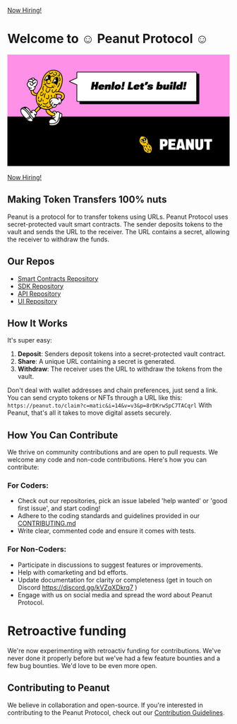 [Now Hiring!](https://peanutprotocol.notion.site/TS-Fullstack-Nut-93f621339f744c9b8054a8140d2c06ea?pvs=74)
# Welcome to ☺ Peanut Protocol ☺

![Peanut Protocol Logo](banner.png)

[Now Hiring!](https://peanutprotocol.notion.site/TS-Fullstack-Nut-93f621339f744c9b8054a8140d2c06ea?pvs=74)

## Making Token Transfers 100% nuts

Peanut is a protocol for to transfer tokens using URLs. Peanut Protocol uses secret-protected vault smart contracts. The sender deposits tokens to the vault and sends the URL to the receiver. The URL contains a secret, allowing the receiver to withdraw the funds. 

## Our Repos
- [Smart Contracts Repository](https://github.com/peanutprotocol/peanut-contracts)
- [SDK Repository](https://github.com/peanutprotocol/peanut-sdk)
- [API Repository](https://github.com/peanutprotocol/peanut-api)
- [UI Repository](https://github.com/peanutprotocol/peanut-ui)

## How It Works
It's super easy:
1. **Deposit**: Senders deposit tokens into a secret-protected vault contract.
2. **Share**: A unique URL containing a secret is generated.
3. **Withdraw**: The receiver uses the URL to withdraw the tokens from the vault.

Don't deal with wallet addresses and chain preferences, just send a link. You can send crypto tokens or NFTs through a URL like this:
`https://peanut.to/claim?c=matic&i=14&v=v3&p=8rDKrwSpC7TACqrl`
With Peanut, that's all it takes to move digital assets securely.

## How You Can Contribute
We thrive on community contributions and are open to pull requests. We welcome any code and non-code contributions. Here's how you can contribute:

### For Coders:
- Check out our repositories, pick an issue labeled 'help wanted' or 'good first issue', and start coding!
- Adhere to the coding standards and guidelines provided in our [CONTRIBUTING.md](profile/CONTRIBUTING.md)
- Write clear, commented code and ensure it comes with tests.

### For Non-Coders:
- Participate in discussions to suggest features or improvements.
- Help with comarketing and bd efforts.
- Update documentation for clarity or completeness (get in touch on Discord https://discord.gg/kVZqXDkrq7 )
- Engage with us on social media and spread the word about Peanut Protocol.

# Retroactive funding
We're now experimenting with retroactiv funding for contributions. We've never done it properly before but we've had a few feature bounties and a few bug bounties. We'd love to be even more open.

## Contributing to Peanut
We believe in collaboration and open-source. If you're interested in contributing to the Peanut Protocol, check out our [Contribution Guidelines](CONTRIBUTING.md).
